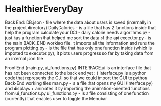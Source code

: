 # HealthierEveryDay

Back End:
DB.json - file where the data about users is saved (internally in the project directory)
DailyCalories - is a file that has 2 functions inside that help the program calculate your DCI - daily calorie needs
algorithms.py - just has a function that helped me sort the data of the api
executor.py - is the main BACK_END working file, it imports all the information and runs the program
plotting.py - is the file that has only one function inside (which is imported to executor.py), it plots users progress so far by taking data from an internal json file


Front End (main.py, ui_functions.py)
INTERFACE.ui is an interface file that has not been connected to the back end yet : )
Interface.py is a python code that represents the GUI so that we could import the GUI to python Back-End working files
main.py - is a file that opens my GUI (Interface.py) and displays + animates it by importing the animation-oriented functions from ui_functions.py
ui_functions.py - is a file consisting of one function (currently) that enables user to toggle the Menubar
